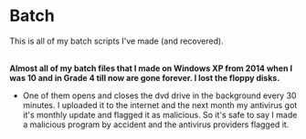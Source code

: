 # Batch
This is all of my batch scripts I've made (and recovered).
<br>
<br>

**Almost all of my batch files that I made on Windows XP from 2014 when I was 10 and in Grade 4 till now are gone forever. I lost the floppy disks.**

* One of them opens and closes the dvd drive in the background every 30 minutes. I uploaded it to the internet and the next month my antivirus got it's monthly update and flagged it as malicious. So it's safe to say I made a malicious program by accident and the antivirus providers flagged it.